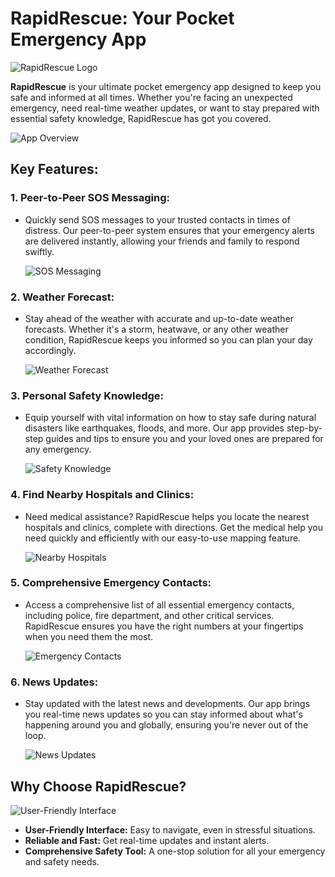 # RapidRescue: Your Pocket Emergency App

![RapidRescue Logo](images/logo.png)

**RapidRescue** is your ultimate pocket emergency app designed to keep you safe and informed at all times. Whether you're facing an unexpected emergency, need real-time weather updates, or want to stay prepared with essential safety knowledge, RapidRescue has got you covered.

![App Overview](images/app_overview.png)

## Key Features:

### 1. Peer-to-Peer SOS Messaging:
- Quickly send SOS messages to your trusted contacts in times of distress. Our peer-to-peer system ensures that your emergency alerts are delivered instantly, allowing your friends and family to respond swiftly.
  
  ![SOS Messaging](images/sos_messaging.png)

### 2. Weather Forecast:
- Stay ahead of the weather with accurate and up-to-date weather forecasts. Whether it's a storm, heatwave, or any other weather condition, RapidRescue keeps you informed so you can plan your day accordingly.

  ![Weather Forecast](images/weather_forecast.png)

### 3. Personal Safety Knowledge:
- Equip yourself with vital information on how to stay safe during natural disasters like earthquakes, floods, and more. Our app provides step-by-step guides and tips to ensure you and your loved ones are prepared for any emergency.

  ![Safety Knowledge](images/safety_knowledge.png)

### 4. Find Nearby Hospitals and Clinics:
- Need medical assistance? RapidRescue helps you locate the nearest hospitals and clinics, complete with directions. Get the medical help you need quickly and efficiently with our easy-to-use mapping feature.

  ![Nearby Hospitals](images/nearby_hospitals.png)

### 5. Comprehensive Emergency Contacts:
- Access a comprehensive list of all essential emergency contacts, including police, fire department, and other critical services. RapidRescue ensures you have the right numbers at your fingertips when you need them the most.

  ![Emergency Contacts](images/emergency_contacts.png)

### 6. News Updates:
- Stay updated with the latest news and developments. Our app brings you real-time news updates so you can stay informed about what's happening around you and globally, ensuring you're never out of the loop.

  ![News Updates](images/news_updates.png)

## Why Choose RapidRescue?

![User-Friendly Interface](images/user_friendly_interface.png)

- **User-Friendly Interface:** Easy to navigate, even in stressful situations.
- **Reliable and Fast:** Get real-time updates and instant alerts.
- **Comprehensive Safety Tool:** A one-stop solution for all your emergency and safety needs.
